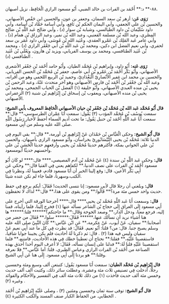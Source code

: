 ٨٨-** د:** أَحْمَد بن الفرات بن خالد الضبي، أَبُو مسعود الرازي الْحَافِظ، نزيل أصبهان.

**رَوَى عَن:** أزهر بْن سعد السمان، وجعفر بن عون، والحسين ابن حَفْص الأصبهاني، والحسين بْن علي الجعفي، وأبي اليمان الحكم بْن نَافِع، وأبي أسامة حَمَّاد بْن أسامة، وأبي داود سُلَيْمان بْن داود الطيالسي، وشبابة بْن سوار (د) ، وأبي صَالِح عَبد اللَّهِ بْن صَالِح المِصْرِي، وعبد الله بْن مسلمة القعنبي، وعبد الله بْن نمير، وعبد الرزاق بْن همام (د) ، وأبي عامر عَبد المَلِك بْن عَمْرو العقدي، وعُبَيد الله بْن مُوسَى، وأبي داود عُمَر بن سعد لحفري، وأبي نعيم الفضل ابن دكين، ومحمد بْن عَبد اللَّهِ بْن أَبي جَعْفَر الرازي (د) ، ومحمد بْن عُبَيد الطنافسي، ومحمد بن يوسف الفريابي، ويزيد بْن هارون، ويَعْلَى بْن عُبَيد الطنافسي (د) .

**رَوَى عَنه:** أَبُو داود، وإبراهيم بْن مُحَمَّد الطيان، وأَبُو حامد أَحْمَد بْن جَعْفَر الأشعري الأصبهاني، وأَبُو بَكْر أَحْمَد بْن عَمْرو بْن أَبي عاصم، جعفر بْن مُحَمَّد بْن الحسن الفريابي، والحسين بن محمد ابن غفير الأَنْصارِيّ الْبَغْدَادِيّ، وحميد بْن الربيع اللخمي وهو من أقرانه، وعبد الله بْن جَعْفَر بْن أَحْمَد بْن فارس الأصبهاني وهو آخر منحدث عَنْهُ، وعبد الرحمن بْن يحيى بْن منده العبدي الأصبهاني، وأَبُو خليفة (١) الفضل بْن الحباب الجمحي، ومحمد بْن يحيى بْن منده الأصبهاني، ويعقوب بْن إسحاق بْن إِبْرَاهِيم بْن شنبة (٢) الزعفراني الأصبهاني.

**قال أَبُو مُحَمَّد عَبد الله بْن مُحَمَّد بْن جَعْفَر بْن حيان الأصبهاني الْحَافِظ المعروف بأبي الشيخ:** سمعت يُوسُف بْن مُحَمَّد المؤدب (٣) يَقُول: سمعت أَبَا عِمْران الطرسوسي،** قال:** سمعت أَبَا عَبد اللَّهِ أَحْمَد بْن حنبل يَقُول: ما تحت أديم السماء أحفظ لأخبار رَسُول اللَّهِ صلى الله عليه وسلم من أَبِي مسعود.

**قال أَبُو الشيخ:** وحكى الْعَبَّاس بْن حَمْدَان عَنْ إِبْرَاهِيم بْن أورمة،** قال:** بقي اليوم فِي الدنيا ثلاثة: مُحَمَّد بْن يحيى النَّيْسَابُورِيّ بخراسان، وأَبُو مسعود الرازي بأصبهان، والحسن بْن علي الحواني بمكة، فأكثرهم حديثا مُحَمَّد بْن يحيى وأرفعهم حديثا الْحَسَن بْن علي وأحسنهم حديثًا أبومسعود.

**قال:** وحكى عَبد اللَّهِ بْن سندة (٤) عَنْ مُحَمَّد بْن آدم المصيصي،**** قال:**** لو كَانَ أَبُو مسعود أَحْمَد بْن الفرات على نصف الدنيا،** لكفاهم يعني فِي الفتيا قال:** وحكي عَن أَبِي بَكْر الأعين، قال: وقع إلينا الخبر أن أَبَا مسعود قادم، فعيينا لَهُ، ونظرنا فِي الكتب،وسهرنا، فلما جاء لم نكن عنده شيئا.

**قال:** وبلغني أن رجلا قال لأبي مسعود: إنا ننسى الحديث! فَقَالَ: أيكم يرجع فِي حفظ حديث واحد خمس مئة مرة؟** قَالُوا:** ومن يقوى على هذا،** قال:** لذاك لا تحفظون.

**قال:** وسمعت أَبَا عَبد اللَّهِ مُحَمَّد بْن يحيى**** قال:**** أخرجنا الورقة التي أخرج على أَبِي مسعود إِلَى العراق إِلَى حجاج بْن الشاعر نسأله عنها (١) فخرج إلينا، فلما رأيناه، قمنا إليه، فرجع معنا، ودخل الدار،** وصعد الخوخة وَقَال:** ما حاجتكم؟****** قلنا:****** ها هنا أشياء نريد أن نسألك عنها،****** فَقَالَ:****** سلوا،** فَقَالَ من حضر من أصحابنا:** سفيان، عَنْ أيوب، عَنْ عكرمة،** عَنِ ابْن عَبَّاس:** كَانَ النَّبِيّ صلى الله عليه وسلم يصبح جنبا. قال: من؟ قلنا: أَبُو نعيم. فَقَالَ: قد نظرت فِي كل ما عند أَبِي نعيم عَنْ سفيان وليس فيه هذا (٢) . قال: ثم ذكرنا لَهُ أحاديث فلم يكن يجيبنا جوابا شافيا، فاستقصينا عَلَيْهِ،** فقلنا:** نحتاج أن تعطينا خطك فِي هذه الأحاديث، فامتنع،** فلما استقصينا عَلَيْهِ قلنا لَهُ:** فدلنا على إنسان نسأله، فَقَالَ: لا أعرف اليوم أحدا أحذق بهذه الصناعة من أَحْمَد بْن الفرات الرازي وعباس الطبري، قلنا: أما عَبَّاس،** فلا نعرفه وقلنا:** هو يردنا إِلَى أَبِي مسعود. إِلَى هنا عَن أَبِي الشيخ.

**قال إِبْرَاهِيم بْن مُحَمَّد الطيان:** سمعت أَبَا مسعود يَقُول: كتبتعن ألف وسبع ومئة وخمسين رجلا، أدخلت فِي تصنيفى ثلاث مئة وعشرة، وعطلت سائر ذلك، وكتبت ألف ألف حديث وخمس مئة ألف حديث فأخذت (١) من ذلك ثلاث مئة ألف فِي التفسير والأحكام والفوائد وغيره (٢) .

**قال أَبُو الشيخ:** توفى سنة ثمان وخمسين ومئتين (٣) ، وصلى عَلَيْهِ إِبْرَاهِيم بْن أَحْمَد الخطابي. من الحفاظ الكبار صنف المسند والكتب الكثيرة (٤) .